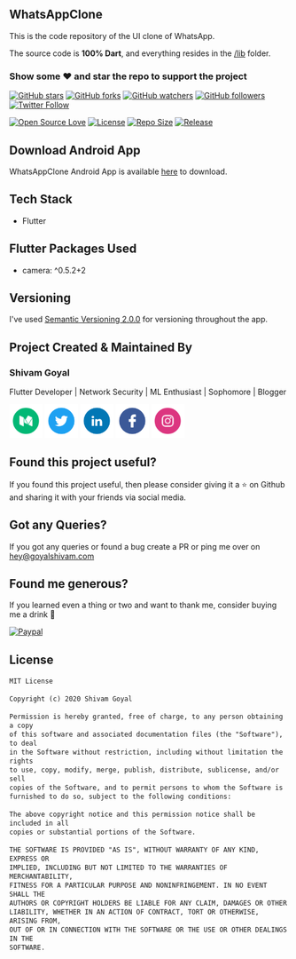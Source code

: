 ## WhatsAppClone
This is the code repository of the UI clone of WhatsApp.

The source code is **100% Dart**, and everything resides in the [/lib](https://github.com/ShivamGoyal1899/WhatsAppClone/tree/master/lib) folder.

### Show some :heart: and star the repo to support the project

[![GitHub stars](https://img.shields.io/github/stars/ShivamGoyal1899/WhatsAppClone.svg?style=social&label=Star)](https://github.com/ShivamGoyal1899/WhatsAppClone)
[![GitHub forks](https://img.shields.io/github/forks/ShivamGoyal1899/WhatsAppClone.svg?style=social&label=Fork)](https://github.com/ShivamGoyal1899/WhatsAppClone/fork)
[![GitHub watchers](https://img.shields.io/github/watchers/ShivamGoyal1899/WhatsAppClone.svg?style=social&label=Watch)](https://github.com/ShivamGoyal1899/WhatsAppClone)
[![GitHub followers](https://img.shields.io/github/followers/ShivamGoyal1899.svg?style=social&label=Follow)](https://github.com/ShivamGoyal1899)
[![Twitter Follow](https://img.shields.io/twitter/follow/ShivamGoyal1899.svg?style=social)](https://twitter.com/ShivamGoyal1899)

[![Open Source Love](https://img.shields.io/badge/Open%20Source-seagreen?style=for-the-badge)](https://opensource.org/licenses/MIT)
[![License](https://img.shields.io/badge/license-MIT-red.svg?style=for-the-badge)](https://opensource.org/licenses/MIT)
[![Repo Size](https://img.shields.io/github/repo-size/ShivamGoyal1899/WhatsAppClone?style=for-the-badge)](https://github.com/ShivamGoyal1899/WhatsAppClone)
[![Release](https://img.shields.io/github/v/release/ShivamGoyal1899/WhatsAppClone?style=for-the-badge)](https://github.com/ShivamGoyal1899/WhatsAppClone/releases/download/v3.5.0/WhatsAppClone.v3.5.0.apk)


## Download Android App
WhatsAppClone Android App is available [here](https://github.com/ShivamGoyal1899/WhatsAppClone/releases/download/v3.5.0/WhatsAppClone.v3.5.0.apk) to download.

## Tech Stack
- Flutter

## Flutter Packages Used
- camera: ^0.5.2+2

## Versioning
I've used [Semantic Versioning 2.0.0](https://semver.org/) for versioning throughout the app.

## Project Created & Maintained By

### Shivam Goyal
Flutter Developer | Network Security | ML Enthusiast | Sophomore | Blogger

<a href="https://medium.com/@ShivamGoyal1899"><img src="https://github.com/aritraroy/social-icons/blob/master/medium-icon.png?raw=true" width="60"></a>
<a href="https://twitter.com/ShivamGoyal1899"><img src="https://github.com/aritraroy/social-icons/blob/master/twitter-icon.png?raw=true" width="60"></a>
<a href="https://linkedin.com/in/ShivamGoyal1899"><img src="https://github.com/aritraroy/social-icons/blob/master/linkedin-icon.png?raw=true" width="60"></a>
<a href="https://facebook.com/ShivamGoyal1899"><img src="https://github.com/aritraroy/social-icons/blob/master/facebook-icon.png?raw=true" width="60"></a>
<a href="https://instagram.com/shivam.dev"><img src="https://github.com/aritraroy/social-icons/blob/master/instagram-icon.png?raw=true" width="60"></a>

## Found this project useful?

If you found this project useful, then please consider giving it a :star: on Github and sharing it with your friends via social media.

## Got any Queries?
If you got any queries or found a bug create a PR or ping me over on [hey@goyalshivam.com](mailto:hey@goyalshivam.com)

## Found me generous?

If you learned even a thing or two and want to thank me, consider buying me a drink :beer:

[![Paypal](https://img.shields.io/badge/Sponsor-Paypal-informational?style=for-the-badge&logo=paypal)](https://www.paypal.me/shivamgoyal1899)

## License

```
MIT License

Copyright (c) 2020 Shivam Goyal

Permission is hereby granted, free of charge, to any person obtaining a copy
of this software and associated documentation files (the "Software"), to deal
in the Software without restriction, including without limitation the rights
to use, copy, modify, merge, publish, distribute, sublicense, and/or sell
copies of the Software, and to permit persons to whom the Software is
furnished to do so, subject to the following conditions:

The above copyright notice and this permission notice shall be included in all
copies or substantial portions of the Software.

THE SOFTWARE IS PROVIDED "AS IS", WITHOUT WARRANTY OF ANY KIND, EXPRESS OR
IMPLIED, INCLUDING BUT NOT LIMITED TO THE WARRANTIES OF MERCHANTABILITY,
FITNESS FOR A PARTICULAR PURPOSE AND NONINFRINGEMENT. IN NO EVENT SHALL THE
AUTHORS OR COPYRIGHT HOLDERS BE LIABLE FOR ANY CLAIM, DAMAGES OR OTHER
LIABILITY, WHETHER IN AN ACTION OF CONTRACT, TORT OR OTHERWISE, ARISING FROM,
OUT OF OR IN CONNECTION WITH THE SOFTWARE OR THE USE OR OTHER DEALINGS IN THE
SOFTWARE.

```
